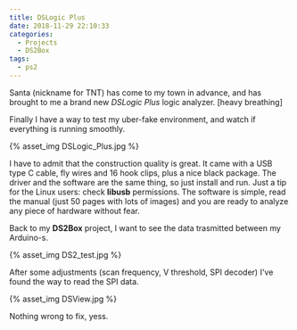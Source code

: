 ```yaml
---
title: DSLogic Plus
date: 2018-11-29 22:10:33
categories:
  - Projects
  - DS2Box
tags:
  - ps2
---
```


Santa (nickname for TNT) has come to my town in advance, and has brought to me a brand new _DSLogic Plus_ logic analyzer. [heavy breathing]

<!-- more -->

Finally I have a way to test my uber-fake environment, and watch if everything is running smoothly.

{% asset_img DSLogic_Plus.jpg %}

I have to admit that the construction quality is great. It came with a USB type C cable, fly wires and 16 hook clips, plus a nice black package. The driver and the software are the same thing, so just install and run. Just a tip for the Linux users: check **libusb** permissions. The software is simple, read the manual (just 50 pages with lots of images) and you are ready to analyze any piece of hardware without fear.

Back to my **DS2Box** project, I want to see the data trasmitted between my Arduino-s.

{% asset_img DS2_test.jpg %}

After some adjustments (scan frequency, V threshold, SPI decoder) I've found the way to read the SPI data.

{% asset_img DSView.jpg %}

Nothing wrong to fix, yess.
